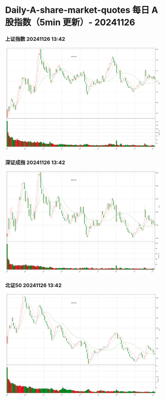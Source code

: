 
# Daily-A-share-market-quotes 每日 A 股指数（5min 更新）- 20241126

### 上证指数 20241126 13:42
![](./fig/2024/11/20241126-sh000001.png)

### 深证成指 20241126 13:42
![](./fig/2024/11/20241126-sz399001.png)

### 北证50 20241126 13:42
![](./fig/2024/11/20241126-bj899050.png)
